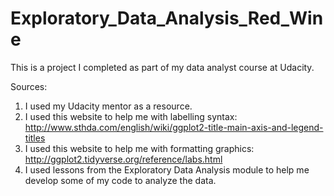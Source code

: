 # Exploratory_Data_Analysis_Red_Wine
This is a project I completed as part of my data analyst course at Udacity. 

Sources:
1. I used my Udacity mentor as a resource.
2. I used this website to help me with labelling syntax: http://www.sthda.com/english/wiki/ggplot2-title-main-axis-and-legend-titles
3. I used this website to help me with formatting graphics: http://ggplot2.tidyverse.org/reference/labs.html
4. I used lessons from the Exploratory Data Analysis module to help me develop some of my code to analyze the data.
